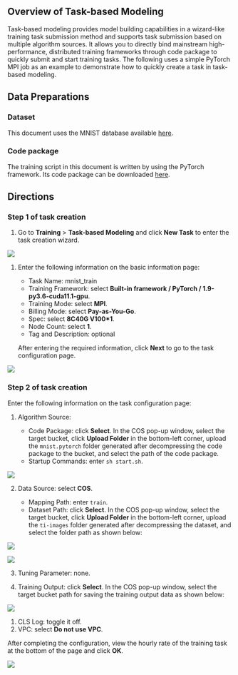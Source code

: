 ## Overview of Task-based Modeling

Task-based modeling provides model building capabilities in a wizard-like training task submission method and supports task submission based on multiple algorithm sources. It allows you to directly bind mainstream high-performance, distributed training frameworks through code package to quickly submit and start training tasks. The following uses a simple PyTorch MPI job as an example to demonstrate how to quickly create a task in task-based modeling.
## Data Preparations
### Dataset
This document uses the MNIST database available [here](https://tencent-cloud-product-release-1258877907.cos.ap-guangzhou.myqcloud.com/TI-ONE-release/TIONE%E5%85%AC%E6%9C%89%E4%BA%91%E5%BF%AB%E9%80%9F%E5%85%A5%E9%97%A8-%E5%8B%BF%E5%88%A0/ti-images.zip).
### Code package
The training script in this document is written by using the PyTorch framework. Its code package can be downloaded [here](https://tencent-cloud-product-release-1258877907.cos.ap-guangzhou.myqcloud.com/TI-ONE-release/TIONE%E5%85%AC%E6%9C%89%E4%BA%91%E5%BF%AB%E9%80%9F%E5%85%A5%E9%97%A8-%E5%8B%BF%E5%88%A0/mnist.pytorch.zip).
## Directions
### Step 1 of task creation
1. Go to **Training** > **Task-based Modeling** and click **New Task** to enter the task creation wizard.

![](https://qcloudimg.tencent-cloud.cn/raw/194bb4af4e6b76d69bd090f4905d7298.png)

1. Enter the following information on the basic information page:

   - Task Name: mnist_train
   - Training Framework: select **Built-in framework / PyTorch / 1.9-py3.6-cuda11.1-gpu**.
   - Training Mode: select **MPI**.
   - Billing Mode: select **Pay-as-You-Go**.
   - Spec: select **8C40G V100*1**.
   - Node Count: select **1**.
   - Tag and Description: optional

   After entering the required information, click **Next** to go to the task configuration page.

![](https://qcloudimg.tencent-cloud.cn/raw/f40bdb4a0dfeffd009b711fea19f1521.png)

### Step 2 of task creation

Enter the following information on the task configuration page:

1. Algorithm Source:

   - Code Package: click **Select**. In the COS pop-up window, select the target bucket, click **Upload Folder** in the bottom-left corner, upload the `mnist.pytorch` folder generated after decompressing the code package to the bucket, and select the path of the code package.
   - Startup Commands: enter `sh start.sh`.

![](https://qcloudimg.tencent-cloud.cn/raw/20d6f01ce319820ef8ac8fc27a0a909a.png)

2. Data Source: select **COS**.

   - Mapping Path: enter `train`.
   - Dataset Path: click **Select**. In the COS pop-up window, select the target bucket, click **Upload Folder** in the bottom-left corner, upload the `ti-images` folder generated after decompressing the dataset, and select the folder path as shown below:

![](https://qcloudimg.tencent-cloud.cn/raw/bf2e6ae479fe3c05384418259965ffa2.png)

![](https://qcloudimg.tencent-cloud.cn/raw/b9cd316c7b34404b575134b79c37c5c9.png)

3. Tuning Parameter: none.

4. Training Output: click **Select**. In the COS pop-up window, select the target bucket path for saving the training output data as shown below:

![](https://qcloudimg.tencent-cloud.cn/raw/9e372ceee98928936105a675b265ab4a.png)

1. CLS Log: toggle it off.
2. VPC: select **Do not use VPC**.

After completing the configuration, view the hourly rate of the training task at the bottom of the page and click **OK**.

![](https://qcloudimg.tencent-cloud.cn/raw/4da928c725228a855418f3f20e9b8a49.png)